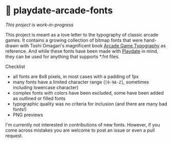 # 👾 playdate-arcade-fonts

*This project is work-in-progress*

This project is meant as a love letter to the typography of classic arcade games. It contains a growing collection of bitmap fonts that were hand-drawn with Toshi Omagari's magnificent book [Arcade Game Typography](https://readonlymemory.vg/shop/book/arcade-game-typography/) as reference. And while these fonts have been made with [Playdate](https://play.date/) in mind, they can be used for anything that supports *.fnt files.

Checklist

- all fonts are 8x8 pixels, in most cases with a padding of 1px
- many fonts have a limited character range (`[0-9A-Z]`, sometimes including lowercase character)
- complex fonts with colors have been excluded, some have been added as outlined or filled fonts
- typographic quality was no criteria for inclusion (and there are many bad fonts!)
- PNG previews

I'm currently not interested in contributions of new fonts. However, if you come across mistakes you are welcome to post an issue or even a pull request.
